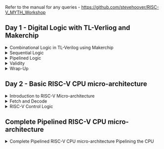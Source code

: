 Refer to the manual for any queries - https://github.com/stevehoover/RISC-V_MYTH_Workshop

## Day 1 - Digital Logic with TL-Verliog and Makerchip   

<details>
  <summary> Combinational Logic in TL-Verilog using Makerchip </summary>

  ### Introduction to Logic Gates

 - Logic gates are fundamental building blocks of digital electronic circuits. They are simple devices or components that perform basic logical operations on binary data, which is composed of ones and zeros.  

    ![Screenshot 2023-10-15 174019](https://github.com/lalithlochanr/lalith_riscv/assets/108328466/245b567c-c7ea-4c13-bb7c-e7af2de2a2c9)

- Combinational Circuit
  - A combinational circuit is a type of digital electronic circuit that produces an output based solely on the current values of its input signals, without any regard for previous inputs or a feedback mechanism.
![Screenshot 2023-10-15 174426](https://github.com/lalithlochanr/lalith_riscv/assets/108328466/c4a30996-f181-45d2-a199-b35590e99f93)

- Adder
  - An adder block in digital circuits is a specific combinational circuit designed to perform the arithmetic operation of addition and give the ouput of sum and carry on summing various input bits.
![Screenshot 2023-10-15 174716](https://github.com/lalithlochanr/lalith_riscv/assets/108328466/b6815708-4b5b-405c-8dfc-d80e9ceb671f)

- Boolean Opertaors
 - Operators are used to perform logical operations on two or more Boolean values.
![Screenshot 2023-10-15 174732](https://github.com/lalithlochanr/lalith_riscv/assets/108328466/63b34e3b-260c-4335-a5f0-11c523e704ba)


### Basic MUX implementation and Introduction to Makerchip
  
- MUX
   - A multiplexer is a digital electronic device or combinational circuit that selects one of several input data lines and forwards it to a single output line.
 ![Screenshot 2023-10-15 175225](https://github.com/lalithlochanr/lalith_riscv/assets/108328466/c2ebd8fb-61dc-4837-b9b8-d7e296a5dcca)

- Chaining ternary operator
  - A ternary operator, also known as the conditional operator, is a concise way to express conditional statements in programming. Using multiple ternary operators making it a chaining ternary operator.
![Screenshot 2023-10-15 175315](https://github.com/lalithlochanr/lalith_riscv/assets/108328466/2e91898c-3800-4c0e-8c08-03971669e36c)

- Makerchip
![Screenshot 2023-10-15 180103](https://github.com/lalithlochanr/lalith_riscv/assets/108328466/2dc0e55d-c565-4c7e-920a-7781beebb0d2)

### Labs for Combinational Logic

- Inverter
  ![Screenshot 2023-10-15 181638](https://github.com/lalithlochanr/lalith_riscv/assets/108328466/565d056f-0a95-48a4-a19c-2013a96e8925)

- Arithmetic Operators on Vectors
  ![Screenshot 2023-10-15 182145](https://github.com/lalithlochanr/lalith_riscv/assets/108328466/2b14d1d4-4c0b-4f13-9556-8db9996f8f13)

- MUX
  ![Screenshot 2023-10-15 183231](https://github.com/lalithlochanr/lalith_riscv/assets/108328466/3ac1bb32-518a-4b65-89ab-c09fb7193421)

- MUX Operator on Vectors
  ![Screenshot 2023-10-15 183445](https://github.com/lalithlochanr/lalith_riscv/assets/108328466/e180a302-b1a4-4db2-8582-0448aeaef57f)

- Combinational Calculator
  ![Screenshot 2023-10-18 074517](https://github.com/lalithlochanr/lalith_riscv/assets/108328466/8a4b112c-6287-4acd-9d70-2c6bee9fecc8)

   
</details>

<details>
  <summary> Sequential Logic </summary>

  ### Introduction to Sequential Logic and Counter Lab

  * Sequential Logic
    - Sequential logic refers to a type of digital logic circuit in which the output not only depends on the current input but also on the previous state of the circuit, using memory elements like flip-flops. It is used for designing circuits that store and process data over time, enabling tasks such as memory storage and sequential decision-making.
   
    - A D flip-flop is a type of digital logic circuit that stores and outputs a single-bit binary value. It samples and holds the value of its data (D) input on the rising or falling edge of a clock signal, depending on its configuration, and presents that value at the output (Q).
   
![Screenshot 2023-10-18 074027](https://github.com/lalithlochanr/lalith_riscv/assets/108328466/2ea534cf-16be-4843-baa4-5106e85b57ba)

![Screenshot 2023-10-18 074200](https://github.com/lalithlochanr/lalith_riscv/assets/108328466/2e558cd4-facf-476c-935f-57bddc63e790)

* Fibonacci Sequence
  ![Screenshot 2023-10-18 074847](https://github.com/lalithlochanr/lalith_riscv/assets/108328466/a2ece76b-4477-44cb-9fab-36e3ce1a6676)

  ![Screenshot 2023-10-18 112047](https://github.com/lalithlochanr/lalith_riscv/assets/108328466/9149d8d7-9a6f-4b98-9bd4-f334440f18a2)


* Counter
  ![Screenshot 2023-10-18 111450](https://github.com/lalithlochanr/lalith_riscv/assets/108328466/ad36133f-3ded-490b-85f4-4f4381b901c3)


### Sequential Calculator Lab

![Screenshot 2023-10-18 112250](https://github.com/lalithlochanr/lalith_riscv/assets/108328466/cb8a6827-4092-45bf-b51d-e4e973f3e48e)

* Our simulator configuration:
- will zero-extend or truncate when widths are mismatched (without warning)
- uses 2-state simulation (no X's)

![Screenshot 2023-10-18 112705](https://github.com/lalithlochanr/lalith_riscv/assets/108328466/f3e409f9-514c-4f4e-80f7-268cdfe13d4d)

</details>


<details>
  <summary> Pipelined Logic</summary>

  ### Pipeline Logic and Re-Timing 
  - Timing abstraction refers to simplifying the representation of digital circuits by focusing on signal delays and ignoring the internal behavior of logic gates, enabling designers to analyze and optimize circuits based on signal propagation times and clocking constraints


![Screenshot 2023-10-18 113823](https://github.com/lalithlochanr/lalith_riscv/assets/108328466/8dc4d793-3224-45b3-95b8-eaf573d78a17)

![Screenshot 2023-10-18 114045](https://github.com/lalithlochanr/lalith_riscv/assets/108328466/fb58bb1d-43dd-4940-8d1d-92ba129a4fdd)

- Using of TL-Verilog compared to System Verilog reduces code by 3.5 times.

 ![Screenshot 2023-10-18 114223](https://github.com/lalithlochanr/lalith_riscv/assets/108328466/2c75f3f6-1c93-438c-87a7-e2ecf58c4bb5)

- whereas Re-Timing in System Verilog is very bug-prone!

### Pipeline Logic Advantages and Demo in Platform

* Pythagoras's Theorom
* without Pipeline
  ![Screenshot 2023-10-18 115524](https://github.com/lalithlochanr/lalith_riscv/assets/108328466/2482a8a8-5f31-4813-a1fd-f98d92c631b1)
* with Pipeline
  ![Screenshot 2023-10-18 115612](https://github.com/lalithlochanr/lalith_riscv/assets/108328466/be87a049-e1f9-48b6-a27c-82a629afd93e)
  ![Screenshot 2023-10-18 115726](https://github.com/lalithlochanr/lalith_riscv/assets/108328466/ba25c2bf-acf7-4af9-bf2d-a58bae45f19c)

- aa_sq 12 transactions ahead in the sense it has gone through 12 stages of flip-flops
  ![Screenshot 2023-10-18 115950](https://github.com/lalithlochanr/lalith_riscv/assets/108328466/7a8f3f2f-5ba3-4e8a-90e5-742766167022)

### Lab on Error Computations Within Computation Pipeline

![Screenshot 2023-10-18 120421](https://github.com/lalithlochanr/lalith_riscv/assets/108328466/edc487f9-39f6-422e-948e-1b1ce136f5c9)

- Everything is in Pipeline in TL-Verilog even though it is not explicitly mentioned

![Screenshot 2023-10-18 122007](https://github.com/lalithlochanr/lalith_riscv/assets/108328466/66af786d-f42a-4e35-91c9-844cebf7ce7e)

![Screenshot 2023-10-18 121814](https://github.com/lalithlochanr/lalith_riscv/assets/108328466/c74786d0-01d0-4052-aed4-a0c6ff9d47eb)

### Lab on 2-Cycle Calculator

![Screenshot 2023-10-18 122345](https://github.com/lalithlochanr/lalith_riscv/assets/108328466/93011181-6caa-4b1f-b1de-bfc985fc3dd7)

![Screenshot 2023-10-18 122719](https://github.com/lalithlochanr/lalith_riscv/assets/108328466/c43c4751-4a7f-4448-a4fe-91daed81bbc4)

![Screenshot 2023-10-18 123238](https://github.com/lalithlochanr/lalith_riscv/assets/108328466/1743108d-8d33-4925-b006-69b44a69b611)

![Screenshot 2023-10-18 123252](https://github.com/lalithlochanr/lalith_riscv/assets/108328466/7dea2789-39c0-4c91-b1c9-19613806e744)

</details>


<details>
  <summary> Validity </summary>
  
### Introduction to Validity and its Advantages 

* Validity provides
  - Easier Debug
  - Cleaner Design
  - Better Error Checking
  - Automated clock gating

* Clock Gating
  
![Screenshot 2023-10-18 123726](https://github.com/lalithlochanr/lalith_riscv/assets/108328466/8d7ef634-1d09-40a1-992e-281be0786129)

### Lab on Validity and Valid when Condition and  To compute Total Distance

![Screenshot 2023-10-18 125321](https://github.com/lalithlochanr/lalith_riscv/assets/108328466/4f61cc64-1012-4c62-a6e0-ca3c80b0daa1)

### Lab on 2-Cycle Calculator with Validity

![Screenshot 2023-10-18 133650](https://github.com/lalithlochanr/lalith_riscv/assets/108328466/c1f2e2ff-deff-4176-b409-4065f39e02a8)

![Screenshot 2023-10-18 130342](https://github.com/lalithlochanr/lalith_riscv/assets/108328466/ebc1b5a1-b495-49a9-ad11-3dcc5fb3627a)

![Screenshot 2023-10-18 140957](https://github.com/lalithlochanr/lalith_riscv/assets/108328466/ad83088a-6c9a-4f05-8544-83727c4d677a)


### Lab on Calculator with Single Value Memory

![Screenshot 2023-10-18 133701](https://github.com/lalithlochanr/lalith_riscv/assets/108328466/77385c19-7680-4b88-b988-c51b550b0129)

![Screenshot 2023-10-18 133108](https://github.com/lalithlochanr/lalith_riscv/assets/108328466/ccf0841e-fb89-414f-8476-776a39b7b191)

![Screenshot 2023-10-18 141049](https://github.com/lalithlochanr/lalith_riscv/assets/108328466/c0868d06-b759-4a14-b15f-13d8d45ea61b)

  
</details>


<details>
  <summary> Wrap-Up </summary>
 
  * Heirarchy
  
  ![Screenshot 2023-10-18 133838](https://github.com/lalithlochanr/lalith_riscv/assets/108328466/d72002e9-f6d3-4f26-95fa-8620f507ca5f)
-Lexical re-entrance refers to a programming or parsing concept where a function or module can be safely reinvoked, even while a prior call is still in progress, without causing conflicts or interference in the program's execution, allowing for efficient multitasking and recursion.

   
</details>


## Day 2 - Basic RISC-V CPU micro-architecture

<details> 
  <summary>Introduction to RISC-V Micro-architecture</summary> 

* A single-cycle RISC-V processor is a simplified version of a RISC-V microprocessor where each instruction is executed within a single clock cycle. While this approach offers simplicity, it often results in slow performance. Nevertheless, it serves as a fundamental building block for understanding processor design. Here are the stages and key components of a single-cycle RISC-V processor:  

1. Instruction Fetch (IF):  

- The instruction fetch stage is the first stage in the processor's pipeline.  
- The program counter (PC) holds the address of the current instruction to fetch.  
- The PC is sent to the instruction memory, and the instruction at that address is fetched and placed into the instruction register (IR).  
- The PC is incremented by 4 (since RISC-V instructions are typically 4 bytes in length) to prepare for the next instruction fetch.    

2. Instruction Decode (ID):    

-In this stage, the instruction in the IR is decoded.  
- The opcode and other fields of the instruction are used to determine the operation to be performed.  
- Register numbers and immediate values are extracted from the instruction.  

3. Execution (EX):  

- The execution stage performs the actual operation specified by the instruction.   
- For R-type instructions (e.g., add, subtract), arithmetic and logical operations are performed using the values from the registers.  
- For I-type instructions (e.g., load, store), address calculations are made.  
- Control signals for the ALU (Arithmetic Logic Unit) are generated based on the instruction type.  

4. Memory Access (MEM):    

- This stage is responsible for reading from or writing to memory (e.g., data cache or RAM) in load and store instructions.  
- For loads, the address calculated in the execution stage is used to read data from memory.  
- For stores, the data to be written is placed in memory at the address calculated earlier.  
- Other instructions typically perform no memory access.  

5. Write-Back (WB):  

- In the final stage, the results of the execution stage are written back to the register file.  
- The destination register (specified in the instruction) is updated with the result.  
- If the instruction is a load, the value read from memory is written to a register.  
- The PC is updated with the next instruction address to prepare for the next cycle.  

* In a single-cycle processor, each instruction goes through all of these stages within a single clock cycle.   

![Screenshot 2023-10-18 155219](https://github.com/lalithlochanr/lalith_riscv/assets/108328466/8adc4ec3-3c64-4abb-9762-3212297a05fb)  

![Screenshot 2023-10-18 155622](https://github.com/lalithlochanr/lalith_riscv/assets/108328466/8b53fa49-4b21-492f-90e1-ea2ece42cf75)

![Screenshot 2023-10-18 160950](https://github.com/lalithlochanr/lalith_riscv/assets/108328466/5949b52a-30b6-440e-8cb2-88ba417c4da9)

</details>

<details>
  <summary> Fetch and Decode </summary>

### Implementation and Lab for PC  

````
  |cpu
      @0
         $reset = *reset;
         $pc[31:0] = >>1$reset ? 32'b0 :
                                 >>1$pc + 32'd4;
````

![Screenshot 2023-10-18 161830](https://github.com/lalithlochanr/lalith_riscv/assets/108328466/b4db7a8b-bb50-44b5-85ad-111e84cd271d)


![Screenshot 2023-10-18 184034](https://github.com/lalithlochanr/lalith_riscv/assets/108328466/08d033d4-99d6-4691-b41f-b5401b285841)



### Lab for Instruction Fetch Logic  

* m4+cpu_viz(@4)    // For visualisation, argument should be at least equal to the last stage of CPU logic. @4 would work for all labs.

````
  |cpu
      @0
         $reset = *reset;
         $pc[31:0] = >>1$reset ? 32'b0 :
                                 >>1$pc + 32'd4;
         $imem_rd_addr[M4_IMEM_INDEX_CNT-1:0] = $pc[M4_IMEM_INDEX_CNT+1:2];
         $imem_rd_en = !$reset;
      /imem[7:0]
         @1
            $instr[31:0] = *instrs\[#imem\];
      ?$imem_rd_en
         @1
            $imem_rd_data[31:0] = /imem[$imem_rd_addr]$instr;
      @1   
         $instr[31:0] = $imem_rd_data[31:0];
|cpu
      m4+imem(@1)    // Args: (read stage)
````
![Screenshot 2023-10-18 162407](https://github.com/lalithlochanr/lalith_riscv/assets/108328466/a5e9e23c-904b-4905-94c1-d083bfbc9add)

![Screenshot 2023-10-18 190728](https://github.com/lalithlochanr/lalith_riscv/assets/108328466/306a2868-b6d5-4556-b169-9a44c82c09fb)


### RV Instruction Types IRSJBU and Decode Logic

![Screenshot 2023-10-18 164746](https://github.com/lalithlochanr/lalith_riscv/assets/108328466/ec3e8e20-50f1-45af-ab36-0c07dde9a762)

![Screenshot 2023-10-18 164758](https://github.com/lalithlochanr/lalith_riscv/assets/108328466/1ef7496e-c324-4a2b-aa7b-1c4fdf4d74ba)

![Screenshot 2023-10-18 164848](https://github.com/lalithlochanr/lalith_riscv/assets/108328466/cbe0504c-b91f-48fa-b114-eb7f982aab1f)

- beq (Branch Equal):  

Opcode: 1100011 (I-type)  
Func3: 000  

- bne (Branch Not Equal):  

Opcode: 1100011 (I-type)  
Func3: 001  

-blt (Branch Less Than):  
Opcode: 1100011 (I-type)  
Func3: 100  

-bge (Branch Greater Than or Equal):  
Opcode: 1100011 (I-type)  
Func3: 101  

-bltu (Branch Less Than, Unsigned):  
Opcode: 1100011 (I-type)  
Func3: 110  

-bgeu (Branch Greater Than or Equal, Unsigned):  
Opcode: 1100011 (I-type)  
Func3: 111  

-add (Addition):  
Opcode: 0110011 (R-type)  
Func3: 000  

-addi (Add Immediate):  
Opcode: 0010011 (I-type)  
Func3: 000  

* Instruction Decode

````
|cpu
      @0
         $reset = *reset;
         $pc[31:0] = >>1$reset ? 32'b0 :
                                 >>1$pc + 32'd4;
         $imem_rd_addr[M4_IMEM_INDEX_CNT-1:0] = $pc[M4_IMEM_INDEX_CNT+1:2];
         $imem_rd_en = !$reset;
      /imem[7:0]
         @1
            $instr[31:0] = *instrs\[#imem\];
      ?$imem_rd_en
         @1
            $imem_rd_data[31:0] = /imem[$imem_rd_addr]$instr;
      @1   
         $instr[31:0] = $imem_rd_data[31:0];
         $is_b_instr = $instr[6:2] ==? 5'b11000;
         $is_r_instr = $instr[6:2] ==? 5'b01011 ||
                          $instr[6:2] ==? 5'b011x0 ||
                          $instr[6:2] ==? 5'b10100;
         $is_j_instr = $instr[6:2] ==? 5'b11011;
         $is_i_instr = $instr[6:2] ==? 5'b0000x ||
                            $instr[6:2] ==? 5'b001x0 ||
                            $instr[6:2] ==? 5'b11001;
         $is_u_instr = $instr[6:2] ==? 5'b0x101;
         $is_s_instr = $instr[6:2] ==? 5'b0100x;
         $rs1[4:0] = $instr[19:15];
         $rs2[4:0] = $instr[24:20];
         $rd[4:0] = $instr[11:7];
         $opcode[6:0] = $instr[6:0];
         $funct7[6:0] = $instr[31:25];
         $funct3[2:0] = $instr[14:12];
         $imm[31:0] = $is_i_instr ? {{21{$instr[31]}}, $instr[30:20]} :
                         $is_s_instr ? {{21{$instr[31]}}, $instr[30:25], $instr[11:7]} :
                         $is_b_instr ? {{20{$instr[31]}}, $instr[7], $instr[30:25], $instr[11:8], 1'b0} :
                         $is_u_instr ? {$instr[31:12], 12'b0} :
                         $is_j_instr ? {{12{$instr[31]}}, $instr[19:12], $instr[20], $instr[30:21], 1'b0} :
                                     32'b0;
|cpu
      m4+imem(@1)    // Args: (read stage)

````

![Screenshot 2023-10-18 192410](https://github.com/lalithlochanr/lalith_riscv/assets/108328466/212f57cb-4aa8-4393-b932-d32dedfe360a)



* Decode with Validity
````
|cpu
      @0
         $reset = *reset;
         $pc[31:0] = >>1$reset ? 32'b0 :
                                 >>1$pc + 32'd4;
         $imem_rd_addr[M4_IMEM_INDEX_CNT-1:0] = $pc[M4_IMEM_INDEX_CNT+1:2];
         $imem_rd_en = !$reset;
      /imem[7:0]
         @1
            $instr[31:0] = *instrs\[#imem\];
      ?$imem_rd_en
         @1
            $imem_rd_data[31:0] = /imem[$imem_rd_addr]$instr;
      @1   
         $instr[31:0] = $imem_rd_data[31:0];
         $is_b_instr = $instr[6:2] ==? 5'b11000;
         $is_r_instr = $instr[6:2] ==? 5'b01011 ||
                          $instr[6:2] ==? 5'b011x0 ||
                          $instr[6:2] ==? 5'b10100;
         $is_j_instr = $instr[6:2] ==? 5'b11011;
         $is_i_instr = $instr[6:2] ==? 5'b0000x ||
                            $instr[6:2] ==? 5'b001x0 ||
                            $instr[6:2] ==? 5'b11001;
         $is_u_instr = $instr[6:2] ==? 5'b0x101;
         $is_s_instr = $instr[6:2] ==? 5'b0100x;
         $rs1_valid = $is_r_instr || $is_i_instr || $is_s_instr || $is_b_instr;
         $rs2_valid = $is_r_instr || $is_s_instr || $is_b_instr;
         $rd_valid = $is_r_instr || $is_i_instr || $is_u_instr || $is_j_instr;
         $funct3_valid = $is_r_instr || $is_i_instr || $is_s_instr || $is_b_instr;
         $funct7_valid = $is_r_instr;
         $imm[31:0] = $is_i_instr ? {{21{$instr[31]}}, $instr[30:20]} :
                         $is_s_instr ? {{21{$instr[31]}}, $instr[30:25], $instr[11:7]} :
                         $is_b_instr ? {{20{$instr[31]}}, $instr[7], $instr[30:25], $instr[11:8], 1'b0} :
                         $is_u_instr ? {$instr[31:12], 12'b0} :
                         $is_j_instr ? {{12{$instr[31]}}, $instr[19:12], $instr[20], $instr[30:21], 1'b0} :
                                     32'b0;
         ?$rs1_valid
            $rs1[4:0] = $instr[19:15];
         ?$rs2_valid
            $rs2[4:0] = $instr[24:20];
         ?$rd_valid
            $rd[4:0] = $instr[11:7];
         ?$funct3_valid
            $funct3[2:0] = $instr[14:12];
         ?$funct7_valid
            $funct7[6:0] = $instr[31:25];
         $opcode[6:0] = $instr[6:0];
|cpu
      m4+imem(@1)    // Args: (read stage)

````

![Screenshot 2023-10-18 192519](https://github.com/lalithlochanr/lalith_riscv/assets/108328466/bd0258c0-3db2-4e13-924f-e97e095c9966)



* Lab to Decode Individual Instruction
````
|cpu
      @0
         $reset = *reset;
         $pc[31:0] = >>1$reset ? 32'b0 :
                                 >>1$pc + 32'd4;
         $imem_rd_addr[M4_IMEM_INDEX_CNT-1:0] = $pc[M4_IMEM_INDEX_CNT+1:2];
         $imem_rd_en = !$reset;
      /imem[7:0]
         @1
            $instr[31:0] = *instrs\[#imem\];
      ?$imem_rd_en
         @1
            $imem_rd_data[31:0] = /imem[$imem_rd_addr]$instr;
      @1   
         $instr[31:0] = $imem_rd_data[31:0];
         $is_b_instr = $instr[6:2] ==? 5'b11000;
         $is_r_instr = $instr[6:2] ==? 5'b01011 ||
                          $instr[6:2] ==? 5'b011x0 ||
                          $instr[6:2] ==? 5'b10100;
         $is_j_instr = $instr[6:2] ==? 5'b11011;
         $is_i_instr = $instr[6:2] ==? 5'b0000x ||
                            $instr[6:2] ==? 5'b001x0 ||
                            $instr[6:2] ==? 5'b11001;
         $is_u_instr = $instr[6:2] ==? 5'b0x101;
         $is_s_instr = $instr[6:2] ==? 5'b0100x;
         $rs1_valid = $is_r_instr || $is_i_instr || $is_s_instr || $is_b_instr;
         $rs2_valid = $is_r_instr || $is_s_instr || $is_b_instr;
         $rd_valid = $is_r_instr || $is_i_instr || $is_u_instr || $is_j_instr;
         $funct3_valid = $is_r_instr || $is_i_instr || $is_s_instr || $is_b_instr;
         $funct7_valid = $is_r_instr;
         $imm[31:0] = $is_i_instr ? {{21{$instr[31]}}, $instr[30:20]} :
                         $is_s_instr ? {{21{$instr[31]}}, $instr[30:25], $instr[11:7]} :
                         $is_b_instr ? {{20{$instr[31]}}, $instr[7], $instr[30:25], $instr[11:8], 1'b0} :
                         $is_u_instr ? {$instr[31:12], 12'b0} :
                         $is_j_instr ? {{12{$instr[31]}}, $instr[19:12], $instr[20], $instr[30:21], 1'b0} :
                                     32'b0;
         ?$rs1_valid
            $rs1[4:0] = $instr[19:15];
         ?$rs2_valid
            $rs2[4:0] = $instr[24:20];
         ?$rd_valid
            $rd[4:0] = $instr[11:7];
         ?$funct3_valid
            $funct3[2:0] = $instr[14:12];
         ?$funct7_valid
            $funct7[6:0] = $instr[31:25];
         $opcode[6:0] = $instr[6:0];         
         $dec_bits[10:0] = {$funct7[5], $funct3, $opcode};
         $is_bne = $dec_bits ==? 11'bx_001_1100011;
         $is_bltu = $dec_bits ==? 11'bx_110_1100011;
         $is_blt = $dec_bits ==? 11'bx_100_1100011;
         $is_bgeu = $dec_bits ==? 11'bx_111_1100011;
         $is_bge = $dec_bits ==? 11'bx_101_1100011;
         $is_beq = $dec_bits ==? 11'bx_000_1100011;
         $is_addi = $dec_bits ==? 11'bx_000_0010011;
         $is_add = $dec_bits ==? 11'b0_000_0110011;
|cpu
      m4+imem(@1)    // Args: (read stage)

````

![Screenshot 2023-10-18 193118](https://github.com/lalithlochanr/lalith_riscv/assets/108328466/181707f4-1541-4c3e-8ad9-47369d63a812)

</details>

<details> 
<summary> RISC-V Control Logic </summary>

### Lab for Register file Read

````
|cpu
      @0
         $reset = *reset;
         $pc[31:0] = >>1$reset ? 32'b0 :
                                 >>1$pc + 32'd4;
         $imem_rd_addr[M4_IMEM_INDEX_CNT-1:0] = $pc[M4_IMEM_INDEX_CNT+1:2];
         $imem_rd_en = !$reset;
      /imem[7:0]
         @1
            $instr[31:0] = *instrs\[#imem\];
      ?$imem_rd_en
         @1
            $imem_rd_data[31:0] = /imem[$imem_rd_addr]$instr;
      @1   
         $instr[31:0] = $imem_rd_data[31:0];
         $is_b_instr = $instr[6:2] ==? 5'b11000;
         $is_r_instr = $instr[6:2] ==? 5'b01011 ||
                          $instr[6:2] ==? 5'b011x0 ||
                          $instr[6:2] ==? 5'b10100;
         $is_j_instr = $instr[6:2] ==? 5'b11011;
         $is_i_instr = $instr[6:2] ==? 5'b0000x ||
                            $instr[6:2] ==? 5'b001x0 ||
                            $instr[6:2] ==? 5'b11001;
         $is_u_instr = $instr[6:2] ==? 5'b0x101;
         $is_s_instr = $instr[6:2] ==? 5'b0100x;
         $rs1_valid = $is_r_instr || $is_i_instr || $is_s_instr || $is_b_instr;
         $rs2_valid = $is_r_instr || $is_s_instr || $is_b_instr;
         $rd_valid = $is_r_instr || $is_i_instr || $is_u_instr || $is_j_instr;
         $funct3_valid = $is_r_instr || $is_i_instr || $is_s_instr || $is_b_instr;
         $funct7_valid = $is_r_instr;
         $imm[31:0] = $is_i_instr ? {{21{$instr[31]}}, $instr[30:20]} :
                         $is_s_instr ? {{21{$instr[31]}}, $instr[30:25], $instr[11:7]} :
                         $is_b_instr ? {{20{$instr[31]}}, $instr[7], $instr[30:25], $instr[11:8], 1'b0} :
                         $is_u_instr ? {$instr[31:12], 12'b0} :
                         $is_j_instr ? {{12{$instr[31]}}, $instr[19:12], $instr[20], $instr[30:21], 1'b0} :
                                     32'b0;
         ?$rs1_valid
            $rs1[4:0] = $instr[19:15];
         ?$rs2_valid
            $rs2[4:0] = $instr[24:20];
         ?$rd_valid
            $rd[4:0] = $instr[11:7];
         ?$funct3_valid
            $funct3[2:0] = $instr[14:12];
         ?$funct7_valid
            $funct7[6:0] = $instr[31:25];
         $opcode[6:0] = $instr[6:0];
         $rf_wr_en = 1'b0;
         $rf_wr_index[4:0] = 5'b0;
         $rf_wr_data[31:0] = 32'b0;
         $dec_bits[10:0] = {$funct7[5], $funct3, $opcode};
         $is_bne = $dec_bits ==? 11'bx_001_1100011;
         $is_bltu = $dec_bits ==? 11'bx_110_1100011;
         $is_blt = $dec_bits ==? 11'bx_100_1100011;
         $is_bgeu = $dec_bits ==? 11'bx_111_1100011;
         $is_bge = $dec_bits ==? 11'bx_101_1100011;
         $is_beq = $dec_bits ==? 11'bx_000_1100011;
         $is_addi = $dec_bits ==? 11'bx_000_0010011;
         $is_add = $dec_bits ==? 11'b0_000_0110011;
      /xreg[31:0]
         @1
            $wr = |cpu$rf_wr_en && (|cpu$rf_wr_index != 5'b0) && (|cpu$rf_wr_index == #xreg);
            $value[31:0] = |cpu$reset ? #xreg : 
                                  $wr ? |cpu$rf_wr_data : $RETAIN;
      @1
         $rf_rd_index1[4:0] = $rs1;
         $rf_rd_en1 = $rs1_valid;
         $rf_rd_en2 = $rs2_valid;
         $rf_rd_index2[4:0] = $rs2;
         ?$rf_rd_en1
            $rf_rd_data1[31:0] = /xreg[$rf_rd_index1]>>1$value;
         ?$rf_rd_en2
            $rf_rd_data2[31:0] = /xreg[$rf_rd_index2]>>1$value;
         $src1_value[31:0] = $rf_rd_data1;
         $src2_value[31:0] = $rf_rd_data2;
|cpu
      m4+imem(@1)    // Args: (read stage)
      m4+rf(@1, @1)  // Args: (read stage, write stage) - if equal, no register bypass is required
      m4+cpu_viz(@4)    // For visualisation
````
  
![Screenshot 2023-10-18 193624](https://github.com/lalithlochanr/lalith_riscv/assets/108328466/e2efd428-5fd3-4b62-9859-be3c97334eca)


### Lab for ALU operations (add/addi)

````
|cpu
      @0
         $reset = *reset;
         $pc[31:0] = >>1$reset ? 32'b0 :
                                 >>1$pc + 32'd4;
         $imem_rd_addr[M4_IMEM_INDEX_CNT-1:0] = $pc[M4_IMEM_INDEX_CNT+1:2];
         $imem_rd_en = !$reset;
      /imem[7:0]
         @1
            $instr[31:0] = *instrs\[#imem\];
      ?$imem_rd_en
         @1
            $imem_rd_data[31:0] = /imem[$imem_rd_addr]$instr;
      @1   
         $instr[31:0] = $imem_rd_data[31:0];
         $is_b_instr = $instr[6:2] ==? 5'b11000;
         $is_r_instr = $instr[6:2] ==? 5'b01011 ||
                          $instr[6:2] ==? 5'b011x0 ||
                          $instr[6:2] ==? 5'b10100;
         $is_j_instr = $instr[6:2] ==? 5'b11011;
         $is_i_instr = $instr[6:2] ==? 5'b0000x ||
                            $instr[6:2] ==? 5'b001x0 ||
                            $instr[6:2] ==? 5'b11001;
         $is_u_instr = $instr[6:2] ==? 5'b0x101;
         $is_s_instr = $instr[6:2] ==? 5'b0100x;
         $rs1_valid = $is_r_instr || $is_i_instr || $is_s_instr || $is_b_instr;
         $rs2_valid = $is_r_instr || $is_s_instr || $is_b_instr;
         $rd_valid = $is_r_instr || $is_i_instr || $is_u_instr || $is_j_instr;
         $funct3_valid = $is_r_instr || $is_i_instr || $is_s_instr || $is_b_instr;
         $funct7_valid = $is_r_instr;
         $imm[31:0] = $is_i_instr ? {{21{$instr[31]}}, $instr[30:20]} :
                         $is_s_instr ? {{21{$instr[31]}}, $instr[30:25], $instr[11:7]} :
                         $is_b_instr ? {{20{$instr[31]}}, $instr[7], $instr[30:25], $instr[11:8], 1'b0} :
                         $is_u_instr ? {$instr[31:12], 12'b0} :
                         $is_j_instr ? {{12{$instr[31]}}, $instr[19:12], $instr[20], $instr[30:21], 1'b0} :
                                     32'b0;
         ?$rs1_valid
            $rs1[4:0] = $instr[19:15];
         ?$rs2_valid
            $rs2[4:0] = $instr[24:20];
         ?$rd_valid
            $rd[4:0] = $instr[11:7];
         ?$funct3_valid
            $funct3[2:0] = $instr[14:12];
         ?$funct7_valid
            $funct7[6:0] = $instr[31:25];
         $opcode[6:0] = $instr[6:0];
         $rf_wr_en = 1'b0;
         $rf_wr_index[4:0] = 5'b0;
         $rf_wr_data[31:0] = 32'b0;
         $dec_bits[10:0] = {$funct7[5], $funct3, $opcode};
         $is_bne = $dec_bits ==? 11'bx_001_1100011;
         $is_bltu = $dec_bits ==? 11'bx_110_1100011;
         $is_blt = $dec_bits ==? 11'bx_100_1100011;
         $is_bgeu = $dec_bits ==? 11'bx_111_1100011;
         $is_bge = $dec_bits ==? 11'bx_101_1100011;
         $is_beq = $dec_bits ==? 11'bx_000_1100011;
         $is_addi = $dec_bits ==? 11'bx_000_0010011;
         $is_add = $dec_bits ==? 11'b0_000_0110011;
      /xreg[31:0]
         @1
            $wr = |cpu$rf_wr_en && (|cpu$rf_wr_index != 5'b0) && (|cpu$rf_wr_index == #xreg);
            $value[31:0] = |cpu$reset ? #xreg : 
                                  $wr ? |cpu$rf_wr_data : $RETAIN;
      @1
         $rf_rd_index1[4:0] = $rs1;
         $rf_rd_en1 = $rs1_valid;
         $rf_rd_en2 = $rs2_valid;
         $rf_rd_index2[4:0] = $rs2;
         ?$rf_rd_en1
            $rf_rd_data1[31:0] = /xreg[$rf_rd_index1]>>1$value;
         ?$rf_rd_en2
            $rf_rd_data2[31:0] = /xreg[$rf_rd_index2]>>1$value;
         $src1_value[31:0] = $rf_rd_data1;
         $src2_value[31:0] = $rf_rd_data2;
         $result[31:0] = $is_addi ? $src1_value + $imm :
                          $is_add ? $src1_value + $src2_value :
                                    32'bx;
|cpu
      m4+imem(@1)    // Args: (read stage)
      m4+rf(@1, @1)  // Args: (read stage, write stage) - if equal, no register bypass is required
      m4+cpu_viz(@4)    // For visualisation
````
![Screenshot 2023-10-18 194141](https://github.com/lalithlochanr/lalith_riscv/assets/108328466/1372cde7-2eb7-4a75-bd8c-34be3678e37f)

### Lab for Register File Write

````
|cpu
      @0
         $reset = *reset;
         $pc[31:0] = >>1$reset ? 32'b0 :
                                 >>1$pc + 32'd4;
         $imem_rd_addr[M4_IMEM_INDEX_CNT-1:0] = $pc[M4_IMEM_INDEX_CNT+1:2];
         $imem_rd_en = !$reset;
      /imem[7:0]
         @1
            $instr[31:0] = *instrs\[#imem\];
      ?$imem_rd_en
         @1
            $imem_rd_data[31:0] = /imem[$imem_rd_addr]$instr;
      @1   
         $instr[31:0] = $imem_rd_data[31:0];
         $is_b_instr = $instr[6:2] ==? 5'b11000;
         $is_r_instr = $instr[6:2] ==? 5'b01011 ||
                          $instr[6:2] ==? 5'b011x0 ||
                          $instr[6:2] ==? 5'b10100;
         $is_j_instr = $instr[6:2] ==? 5'b11011;
         $is_i_instr = $instr[6:2] ==? 5'b0000x ||
                            $instr[6:2] ==? 5'b001x0 ||
                            $instr[6:2] ==? 5'b11001;
         $is_u_instr = $instr[6:2] ==? 5'b0x101;
         $is_s_instr = $instr[6:2] ==? 5'b0100x;
         $rs1_valid = $is_r_instr || $is_i_instr || $is_s_instr || $is_b_instr;
         $rs2_valid = $is_r_instr || $is_s_instr || $is_b_instr;
         $rd_valid = $is_r_instr || $is_i_instr || $is_u_instr || $is_j_instr;
         $funct3_valid = $is_r_instr || $is_i_instr || $is_s_instr || $is_b_instr;
         $funct7_valid = $is_r_instr;
         $imm[31:0] = $is_i_instr ? {{21{$instr[31]}}, $instr[30:20]} :
                         $is_s_instr ? {{21{$instr[31]}}, $instr[30:25], $instr[11:7]} :
                         $is_b_instr ? {{20{$instr[31]}}, $instr[7], $instr[30:25], $instr[11:8], 1'b0} :
                         $is_u_instr ? {$instr[31:12], 12'b0} :
                         $is_j_instr ? {{12{$instr[31]}}, $instr[19:12], $instr[20], $instr[30:21], 1'b0} :
                                     32'b0;
         ?$rs1_valid
            $rs1[4:0] = $instr[19:15];
         ?$rs2_valid
            $rs2[4:0] = $instr[24:20];
         ?$rd_valid
            $rd[4:0] = $instr[11:7];
         ?$funct3_valid
            $funct3[2:0] = $instr[14:12];
         ?$funct7_valid
            $funct7[6:0] = $instr[31:25];
         $opcode[6:0] = $instr[6:0];
         $rf_wr_en = $rd_valid && $rd != 5'b0;
         $rf_wr_index[4:0] = $rd;
         $rf_wr_data[31:0] = $result;
         $dec_bits[10:0] = {$funct7[5], $funct3, $opcode};
         $is_bne = $dec_bits ==? 11'bx_001_1100011;
         $is_bltu = $dec_bits ==? 11'bx_110_1100011;
         $is_blt = $dec_bits ==? 11'bx_100_1100011;
         $is_bgeu = $dec_bits ==? 11'bx_111_1100011;
         $is_bge = $dec_bits ==? 11'bx_101_1100011;
         $is_beq = $dec_bits ==? 11'bx_000_1100011;
         $is_addi = $dec_bits ==? 11'bx_000_0010011;
         $is_add = $dec_bits ==? 11'b0_000_0110011;
      /xreg[31:0]
         @1
            $wr = |cpu$rf_wr_en && (|cpu$rf_wr_index != 5'b0) && (|cpu$rf_wr_index == #xreg);
            $value[31:0] = |cpu$reset ? #xreg : 
                                  $wr ? |cpu$rf_wr_data : $RETAIN;
      @1
         $rf_rd_index1[4:0] = $rs1;
         $rf_rd_en1 = $rs1_valid;
         $rf_rd_en2 = $rs2_valid;
         $rf_rd_index2[4:0] = $rs2;
         ?$rf_rd_en1
            $rf_rd_data1[31:0] = /xreg[$rf_rd_index1]>>1$value;
         ?$rf_rd_en2
            $rf_rd_data2[31:0] = /xreg[$rf_rd_index2]>>1$value;
         $src1_value[31:0] = $rf_rd_data1;
         $src2_value[31:0] = $rf_rd_data2;
         $result[31:0] = $is_addi ? $src1_value + $imm :
                          $is_add ? $src1_value + $src2_value :
                                    32'bx;
|cpu
      m4+imem(@1)    // Args: (read stage)
      m4+rf(@1, @1)  // Args: (read stage, write stage) - if equal, no register bypass is required
      m4+cpu_viz(@4)    // For visualisation

````

![Screenshot 2023-10-18 194403](https://github.com/lalithlochanr/lalith_riscv/assets/108328466/8c5818d8-d7a0-436e-8e9a-9b2a2b911e6f)  

### Lab for Branch Instructions

````
|cpu
      @0
         $reset = *reset;
         $pc[31:0] = >>1$reset ? 32'b0 :
                         >>1$taken_br ? >>1$br_tgt_pc :
                                 >>1$pc + 32'd4;
         $imem_rd_addr[M4_IMEM_INDEX_CNT-1:0] = $pc[M4_IMEM_INDEX_CNT+1:2];
         $imem_rd_en = !$reset;
      /imem[7:0]
         @1
            $instr[31:0] = *instrs\[#imem\];
      ?$imem_rd_en
         @1
            $imem_rd_data[31:0] = /imem[$imem_rd_addr]$instr;
      @1   
         $instr[31:0] = $imem_rd_data[31:0];
         $is_b_instr = $instr[6:2] ==? 5'b11000;
         $is_r_instr = $instr[6:2] ==? 5'b01011 ||
                          $instr[6:2] ==? 5'b011x0 ||
                          $instr[6:2] ==? 5'b10100;
         $is_j_instr = $instr[6:2] ==? 5'b11011;
         $is_i_instr = $instr[6:2] ==? 5'b0000x ||
                            $instr[6:2] ==? 5'b001x0 ||
                            $instr[6:2] ==? 5'b11001;
         $is_u_instr = $instr[6:2] ==? 5'b0x101;
         $is_s_instr = $instr[6:2] ==? 5'b0100x;
         $rs1_valid = $is_r_instr || $is_i_instr || $is_s_instr || $is_b_instr;
         $rs2_valid = $is_r_instr || $is_s_instr || $is_b_instr;
         $rd_valid = $is_r_instr || $is_i_instr || $is_u_instr || $is_j_instr;
         $funct3_valid = $is_r_instr || $is_i_instr || $is_s_instr || $is_b_instr;
         $funct7_valid = $is_r_instr;
         $imm[31:0] = $is_i_instr ? {{21{$instr[31]}}, $instr[30:20]} :
                         $is_s_instr ? {{21{$instr[31]}}, $instr[30:25], $instr[11:7]} :
                         $is_b_instr ? {{20{$instr[31]}}, $instr[7], $instr[30:25], $instr[11:8], 1'b0} :
                         $is_u_instr ? {$instr[31:12], 12'b0} :
                         $is_j_instr ? {{12{$instr[31]}}, $instr[19:12], $instr[20], $instr[30:21], 1'b0} :
                                     32'b0;
         ?$rs1_valid
            $rs1[4:0] = $instr[19:15];
         ?$rs2_valid
            $rs2[4:0] = $instr[24:20];
         ?$rd_valid
            $rd[4:0] = $instr[11:7];
         ?$funct3_valid
            $funct3[2:0] = $instr[14:12];
         ?$funct7_valid
            $funct7[6:0] = $instr[31:25];
         $opcode[6:0] = $instr[6:0];
         $rf_wr_en = $rd_valid && $rd != 5'b0;
         $rf_wr_index[4:0] = $rd;
         $rf_wr_data[31:0] = $result;
         $dec_bits[10:0] = {$funct7[5], $funct3, $opcode};
         $is_bne = $dec_bits ==? 11'bx_001_1100011;
         $is_bltu = $dec_bits ==? 11'bx_110_1100011;
         $is_blt = $dec_bits ==? 11'bx_100_1100011;
         $is_bgeu = $dec_bits ==? 11'bx_111_1100011;
         $is_bge = $dec_bits ==? 11'bx_101_1100011;
         $is_beq = $dec_bits ==? 11'bx_000_1100011;
         $is_addi = $dec_bits ==? 11'bx_000_0010011;
         $is_add = $dec_bits ==? 11'b0_000_0110011;
      /xreg[31:0]
         @1
            $wr = |cpu$rf_wr_en && (|cpu$rf_wr_index != 5'b0) && (|cpu$rf_wr_index == #xreg);
            $value[31:0] = |cpu$reset ? #xreg : 
                                  $wr ? |cpu$rf_wr_data : $RETAIN;
      @1
         $rf_rd_index1[4:0] = $rs1;
         $rf_rd_en1 = $rs1_valid;
         $rf_rd_en2 = $rs2_valid;
         $rf_rd_index2[4:0] = $rs2;
         ?$rf_rd_en1
            $rf_rd_data1[31:0] = /xreg[$rf_rd_index1]>>1$value;
         ?$rf_rd_en2
            $rf_rd_data2[31:0] = /xreg[$rf_rd_index2]>>1$value;
         $src1_value[31:0] = $rf_rd_data1;
         $src2_value[31:0] = $rf_rd_data2;
         $result[31:0] = $is_addi ? $src1_value + $imm :
                          $is_add ? $src1_value + $src2_value :
                                    32'bx;
         $taken_br = $is_beq ? ($src1_value == $src2_value) :
                          $is_bne ? ($src1_value != $src2_value) :
                          $is_blt ? (($src1_value < $src2_value) ^ ($src1_value[31] != $src2_value[31])) :
                          $is_bge ? (($src1_value >= $src2_value) ^ ($src1_value[31] != $src2_value[31])) :
                          $is_bltu ? ($src1_value < $src2_value) :
                          $is_bgeu ? ($src1_value >= $src2_value) :
                                          1'b0;
         $br_tgt_pc[31:0] = $pc + $imm;
|cpu
      m4+imem(@1)    // Args: (read stage)
      m4+rf(@1, @1)  // Args: (read stage, write stage) - if equal, no register bypass is required
      m4+cpu_viz(@4)    // For visualisation
````
![Screenshot 2023-10-18 194641](https://github.com/lalithlochanr/lalith_riscv/assets/108328466/2429b540-44ee-4862-a6ab-699b3060b9cd)

</details>

## Complete Pipelined RISC-V CPU micro-architecture

<details>
  <summary> Complete Pipelined RISC-V CPU micro-architecture Pipelining the CPU </summary>

### Introduction to Control Flow Hazard and Read After Write Hazard

  - Pipelining allows multiple instructions to be processed simultaneously, breaking down the execution of instructions into several stages that are executed in parallel.
    
      ![Screenshot 2023-10-18 203255](https://github.com/lalithlochanr/lalith_riscv/assets/108328466/066baf99-8d7f-4212-a87a-bacdd2ac075a)

   ![Screenshot 2023-10-18 203314](https://github.com/lalithlochanr/lalith_riscv/assets/108328466/7f6df6d8-57e6-4ab0-9512-bea5a9df732e)

   ![Screenshot 2023-10-18 203910](https://github.com/lalithlochanr/lalith_riscv/assets/108328466/f9c525ad-eaae-4648-9585-6ec2711a6db4)

   ![Screenshot 2023-10-18 203953](https://github.com/lalithlochanr/lalith_riscv/assets/108328466/13e4f523-f57e-4157-b920-a785847d70b0)

* Control Flow Hazard:  
  - Control flow hazards occur when there is a need to make a decision about branching or jumping to a different part of a program (e.g., due to conditional statements or branches) before the outcome of a prior branch or jump instruction is determined. This can lead to a delay in program execution and potentially stalling the pipeline, as the processor needs to wait for the branch outcome.  

* Read-After-Write Hazard (RAW Hazard):
  - A read-after-write hazard, also known as a data hazard, happens when an instruction depends on the result of a prior instruction that has not yet completed its execution and written its result to the destination register. This hazard can lead to incorrect results or pipeline stalls, as the dependent instruction must wait for the data it needs to be available before it can proceed. Forwarding or data forwarding techniques can be used to mitigate RAW hazards.
 
### Lab to create 3-Cycle Valid Signal  

````
|cpu
      @0
         $reset = *reset;
         $pc[31:0] = >>1$reset ? 32'b0 :
                         >>1$taken_br ? >>1$br_tgt_pc :
                                 >>1$pc + 32'd4;
         $imem_rd_addr[M4_IMEM_INDEX_CNT-1:0] = $pc[M4_IMEM_INDEX_CNT+1:2];
         $imem_rd_en = !$reset;
         $start = >>1$reset && !$reset;
         $valid = $reset ? 1'b0 : $start ? 1'b1 :
                                          >>3$valid;
      /imem[7:0]
         @1
            $instr[31:0] = *instrs\[#imem\];
      ?$imem_rd_en
         @1
            $imem_rd_data[31:0] = /imem[$imem_rd_addr]$instr;
      @1   
         $instr[31:0] = $imem_rd_data[31:0];
         $is_b_instr = $instr[6:2] ==? 5'b11000;
         $is_r_instr = $instr[6:2] ==? 5'b01011 ||
                          $instr[6:2] ==? 5'b011x0 ||
                          $instr[6:2] ==? 5'b10100;
         $is_j_instr = $instr[6:2] ==? 5'b11011;
         $is_i_instr = $instr[6:2] ==? 5'b0000x ||
                            $instr[6:2] ==? 5'b001x0 ||
                            $instr[6:2] ==? 5'b11001;
         $is_u_instr = $instr[6:2] ==? 5'b0x101;
         $is_s_instr = $instr[6:2] ==? 5'b0100x;
         $rs1_valid = $is_r_instr || $is_i_instr || $is_s_instr || $is_b_instr;
         $rs2_valid = $is_r_instr || $is_s_instr || $is_b_instr;
         $rd_valid = $is_r_instr || $is_i_instr || $is_u_instr || $is_j_instr;
         $funct3_valid = $is_r_instr || $is_i_instr || $is_s_instr || $is_b_instr;
         $funct7_valid = $is_r_instr;
         $imm[31:0] = $is_i_instr ? {{21{$instr[31]}}, $instr[30:20]} :
                         $is_s_instr ? {{21{$instr[31]}}, $instr[30:25], $instr[11:7]} :
                         $is_b_instr ? {{20{$instr[31]}}, $instr[7], $instr[30:25], $instr[11:8], 1'b0} :
                         $is_u_instr ? {$instr[31:12], 12'b0} :
                         $is_j_instr ? {{12{$instr[31]}}, $instr[19:12], $instr[20], $instr[30:21], 1'b0} :
                                     32'b0;
         ?$rs1_valid
            $rs1[4:0] = $instr[19:15];
         ?$rs2_valid
            $rs2[4:0] = $instr[24:20];
         ?$rd_valid
            $rd[4:0] = $instr[11:7];
         ?$funct3_valid
            $funct3[2:0] = $instr[14:12];
         ?$funct7_valid
            $funct7[6:0] = $instr[31:25];
         $opcode[6:0] = $instr[6:0];
         $rf_wr_en = $rd_valid && $rd != 5'b0;
         $rf_wr_index[4:0] = $rd;
         $rf_wr_data[31:0] = $result;
         $dec_bits[10:0] = {$funct7[5], $funct3, $opcode};
         $is_bne = $dec_bits ==? 11'bx_001_1100011;
         $is_bltu = $dec_bits ==? 11'bx_110_1100011;
         $is_blt = $dec_bits ==? 11'bx_100_1100011;
         $is_bgeu = $dec_bits ==? 11'bx_111_1100011;
         $is_bge = $dec_bits ==? 11'bx_101_1100011;
         $is_beq = $dec_bits ==? 11'bx_000_1100011;
         $is_addi = $dec_bits ==? 11'bx_000_0010011;
         $is_add = $dec_bits ==? 11'b0_000_0110011;
      /xreg[31:0]
         @1
            $wr = |cpu$rf_wr_en && (|cpu$rf_wr_index != 5'b0) && (|cpu$rf_wr_index == #xreg);
            $value[31:0] = |cpu$reset ? #xreg : 
                                  $wr ? |cpu$rf_wr_data : $RETAIN;
      @1
         $rf_rd_index1[4:0] = $rs1;
         $rf_rd_en1 = $rs1_valid;
         $rf_rd_en2 = $rs2_valid;
         $rf_rd_index2[4:0] = $rs2;
         ?$rf_rd_en1
            $rf_rd_data1[31:0] = /xreg[$rf_rd_index1]>>1$value;
         ?$rf_rd_en2
            $rf_rd_data2[31:0] = /xreg[$rf_rd_index2]>>1$value;
         $src1_value[31:0] = $rf_rd_data1;
         $src2_value[31:0] = $rf_rd_data2;
         $result[31:0] = $is_addi ? $src1_value + $imm :
                          $is_add ? $src1_value + $src2_value :
                                    32'bx;
         $taken_br = $is_beq ? ($src1_value == $src2_value) :
                          $is_bne ? ($src1_value != $src2_value) :
                          $is_blt ? (($src1_value < $src2_value) ^ ($src1_value[31] != $src2_value[31])) :
                          $is_bge ? (($src1_value >= $src2_value) ^ ($src1_value[31] != $src2_value[31])) :
                          $is_bltu ? ($src1_value < $src2_value) :
                          $is_bgeu ? ($src1_value >= $src2_value) :
                                          1'b0;
         $br_tgt_pc[31:0] = $pc + $imm;
         *passed = |cpu/xreg[10]>>5$value == (1+2+3+4+5+6+7+8+9);
|cpu
      m4+imem(@1)    // Args: (read stage)
      m4+rf(@1, @1)  // Args: (read stage, write stage) - if equal, no register bypass is required
      m4+cpu_viz(@4)    // visualisation
````

![Screenshot 2023-10-18 205401](https://github.com/lalithlochanr/lalith_riscv/assets/108328466/916b70c3-8e15-4ec7-b202-65717e8353ee)


### Lab to Modify 3-Cycle RISC-V To Distribute Logic

````













</details>











